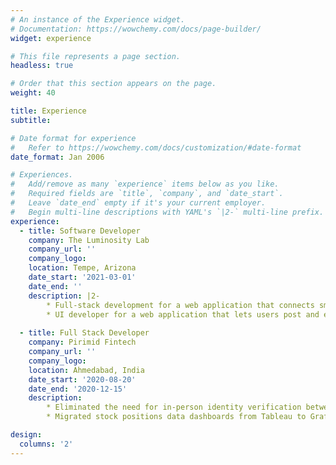 ```yaml
---
# An instance of the Experience widget.
# Documentation: https://wowchemy.com/docs/page-builder/
widget: experience

# This file represents a page section.
headless: true

# Order that this section appears on the page.
weight: 40

title: Experience
subtitle:

# Date format for experience
#   Refer to https://wowchemy.com/docs/customization/#date-format
date_format: Jan 2006

# Experiences.
#   Add/remove as many `experience` items below as you like.
#   Required fields are `title`, `company`, and `date_start`.
#   Leave `date_end` empty if it's your current employer.
#   Begin multi-line descriptions with YAML's `|2-` multi-line prefix.
experience:
  - title: Software Developer
    company: The Luminosity Lab
    company_url: ''
    company_logo: 
    location: Tempe, Arizona
    date_start: '2021-03-01'
    date_end: ''
    description: |2-
        * Full-stack development for a web application that connects small businesses to student volunteers. 
        * UI developer for a web application that lets users post and explore business ideas. 
        
  - title: Full Stack Developer
    company: Pirimid Fintech
    company_url: ''
    company_logo: 
    location: Ahmedabad, India
    date_start: '2020-08-20'
    date_end: '2020-12-15'
    description: 
        * Eliminated the need for in-person identity verification between banks and individual users by developing an e-KYC platform. Also optimized the code to reduce multiple API calls to a single API call.
        * Migrated stock positions data dashboards from Tableau to Grafana for improving the efficiency of data filtering. 

design:
  columns: '2'
---
```

